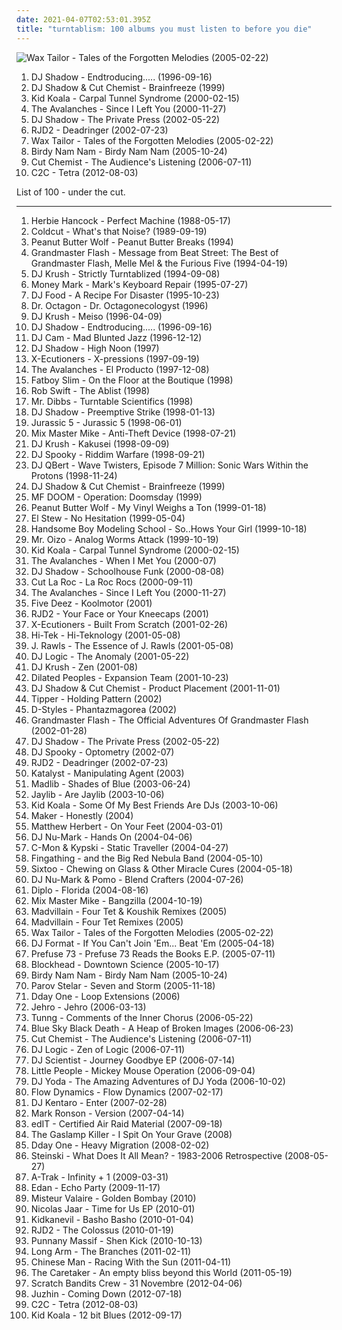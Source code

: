 ```yaml
---
date: 2021-04-07T02:53:01.395Z
title: "turntablism: 100 albums you must listen to before you die"
---
```

![Wax Tailor - Tales of the Forgotten Melodies (2005-02-22)](http://coverartarchive.org/release/08b99cb1-7769-472c-a908-496fd3b7a76d/2220650980-500.jpg "Wax Tailor - Tales of the Forgotten Melodies (2005-02-22)")
<ol class="albums">
<li data-cover="http://coverartarchive.org/release/5992a7fd-6ade-3895-827a-a7dfdf6ebb51/26921224002-500.jpg" data-tags="electronic, hip-hop" role="button">DJ Shadow - Endtroducing..... (1996-09-16)</li>
<li data-cover="http://coverartarchive.org/release/e4825def-264f-4f3c-a245-c51b9465f046/7047267142-500.jpg" data-tags="hip-hop" role="button">DJ Shadow & Cut Chemist - Brainfreeze (1999)</li>
<li data-cover="http://coverartarchive.org/release/432cfc14-f890-4bdb-941d-661de00c4e6f/4458087548-500.jpg" data-tags="turntablism, electronic, ninja tune" role="button">Kid Koala - Carpal Tunnel Syndrome (2000-02-15)</li>
<li data-cover="http://coverartarchive.org/release/364fbbe8-94f4-4441-87ed-8e54ca2515ba/14134702700-500.jpg" data-tags="electronic" role="button">The Avalanches - Since I Left You (2000-11-27)</li>
<li data-cover="https://img.discogs.com/H66EvinqildWqIFOtN3fCnZnKJo=/fit-in/600x535/filters:strip_icc():format(jpeg):mode_rgb():quality(90)/discogs-images/R-49824-1553253750-6396.jpeg.jpg" data-tags="trip-hop, electronic, hip-hop" role="button">DJ Shadow - The Private Press (2002-05-22)</li>
<li data-cover="https://img.discogs.com/Aab9_aytQknwScesF1hS3ABE3Oc=/fit-in/600x598/filters:strip_icc():format(jpeg):mode_rgb():quality(90)/discogs-images/R-103380-1576205114-8321.jpeg.jpg" data-tags="hip-hop, electronic" role="button">RJD2 - Deadringer (2002-07-23)</li>
<li data-cover="http://coverartarchive.org/release/08b99cb1-7769-472c-a908-496fd3b7a76d/2220650980-500.jpg" data-tags="electronic, turntablism, trip-hop" role="button">Wax Tailor - Tales of the Forgotten Melodies (2005-02-22)</li>
<li data-cover="http://coverartarchive.org/release/e80f3c9e-4a58-4ec7-9f36-965a7861afdd/8302138919-500.jpg" data-tags="turntablism, electronic, electro" role="button">Birdy Nam Nam - Birdy Nam Nam (2005-10-24)</li>
<li data-cover="http://coverartarchive.org/release/b53b9bc2-b891-4296-9783-24a7d947ab10/8093496026-500.jpg" data-tags="turntablism" role="button">Cut Chemist - The Audience's Listening (2006-07-11)</li>
<li data-cover="http://coverartarchive.org/release/8befc8d5-2418-459a-9001-85afb05a0aad/1913101833-500.jpg" data-tags="electro" role="button">C2C - Tetra (2012-08-03)</li>
</ol>
List of 100 - under the cut.
<!-- more -->

_________________

<ol class="albums">
<li data-cover="http://coverartarchive.org/release/9ad23d26-3ef8-4e34-a307-0a17f9791f7e/8715180972-500.jpg" data-tags="electro" role="button">
Herbie Hancock - Perfect Machine (1988-05-17)
</li>
<li data-cover="http://coverartarchive.org/release/917d6c60-03e4-4f51-b9f8-ee0955f2580e/12663355100-500.jpg" data-tags="hip-hop, electronica, house, turntablism, big beat, golden age, proto-vaporwave" role="button">
Coldcut - What's that Noise? (1989-09-19)
</li>
<li data-cover="https://img.discogs.com/laoxYIGgc64RBBWkTIyR8fnQxGY=/fit-in/600x600/filters:strip_icc():format(jpeg):mode_rgb():quality(90)/discogs-images/R-3847687-1346741787-9619.jpeg.jpg" data-tags="hip-hop, turntablism, instrumental hip-hop" role="button">
Peanut Butter Wolf - Peanut Butter Breaks (1994)
</li>
<li data-cover="http://coverartarchive.org/release/873e637e-6744-413b-a4b1-8ac02de3263c/4436638795-500.jpg" data-tags="oldschool, turntablism, grandmaster flash, merkliste, phantombreaker, slowjamz" role="button">
Grandmaster Flash - Message from Beat Street: The Best of Grandmaster Flash, Melle Mel & the Furious Five (1994-04-19)
</li>
<li data-cover="http://coverartarchive.org/release/daa32824-583c-436b-8518-c2b0107ba005/1844490079-500.jpg" data-tags="turntablism, trip-hop, downtempo, hip-hop" role="button">
DJ Krush - Strictly Turntablized (1994-09-08)
</li>
<li data-cover="https://img.discogs.com/GW5xQpXrK0Sf4pFxHLwgYToh1uY=/fit-in/600x600/filters:strip_icc():format(jpeg):mode_rgb():quality(90)/discogs-images/R-94592-1311237340.jpeg.jpg" data-tags="trip-hop, electronic" role="button">
Money Mark - Mark's Keyboard Repair (1995-07-27)
</li>
<li data-cover="https://via.placeholder.com/450" data-tags="ninja tune" role="button">
DJ Food - A Recipe For Disaster (1995-10-23)
</li>
<li data-cover="http://coverartarchive.org/release/cddbf21f-9cd8-4665-a015-3cdc50cdcc72/2925311149-500.jpg" data-tags="hip-hop, 90s" role="button">
Dr. Octagon - Dr. Octagonecologyst (1996)
</li>
<li data-cover="http://coverartarchive.org/release/975cc62d-d9db-45c9-8403-68c98267b649/6692191299-500.jpg" data-tags="hip-hop, downtempo, trip-hop, hip hop, turntablism, abstract" role="button">
DJ Krush - Meiso (1996-04-09)
</li>
<li data-cover="http://coverartarchive.org/release/5992a7fd-6ade-3895-827a-a7dfdf6ebb51/26921224002-500.jpg" data-tags="electronic, hip-hop" role="button">
DJ Shadow - Endtroducing..... (1996-09-16)
</li>
<li data-cover="http://coverartarchive.org/release/2bc19a06-a512-41b7-9abb-c9ef88720839/18047698725-500.jpg" data-tags="downtempo, trip-hop" role="button">
DJ Cam - Mad Blunted Jazz (1996-12-12)
</li>
<li data-cover="https://img.discogs.com/7fww5XTuyNxb3zbVDQrQInshcl0=/fit-in/360x356/filters:strip_icc():format(jpeg):mode_rgb():quality(90)/discogs-images/R-2988220-1310582436.jpeg.jpg" data-tags="trip hop" role="button">
DJ Shadow - High Noon (1997)
</li>
<li data-cover="http://coverartarchive.org/release/9535ff16-b70e-46bd-8af3-bba13225c7a6/9759104611-500.jpg" data-tags="turntablism" role="button">
X-Ecutioners - X-pressions (1997-09-19)
</li>
<li data-cover="http://coverartarchive.org/release/7edb51cb-77d6-4416-a23c-3a8c2994a2c7/26907860608-500.jpg" data-tags="hip-hop, electronic, trip-hop, punk, dance, happy, turntablism, 90s, favs, plunderphonics, experimental hip-hop, nadh, vemu, mmwm, aussie friggin hip-hop" role="button">
The Avalanches - El Producto (1997-12-08)
</li>
<li data-cover="http://coverartarchive.org/release/4e48d986-ca1d-47f4-8694-7477aea0f159/24821791374-500.jpg" data-tags="electronic, dj mix, big beat" role="button">
Fatboy Slim - On the Floor at the Boutique (1998)
</li>
<li data-cover="http://coverartarchive.org/release/97f4f1e3-645e-4168-9623-b2adb6405a00/5235758173-500.jpg" data-tags="hip-hop" role="button">
Rob Swift - The Ablist (1998)
</li>
<li data-cover="http://coverartarchive.org/release/3ff8684a-80a6-44d9-afab-6381e288e144/22405306251-500.jpg" data-tags="hip-hop, turntablism, mix, my fav albums, cds i should buy" role="button">
Mr. Dibbs - Turntable Scientifics (1998)
</li>
<li data-cover="http://coverartarchive.org/release/04ef2466-07aa-3511-817e-8a18045229e2/6212376186-500.jpg" data-tags="trip-hop, electronic" role="button">
DJ Shadow - Preemptive Strike (1998-01-13)
</li>
<li data-cover="https://img.discogs.com/BrtVkj0Dg_mNMVE7C91YfB1PbRM=/fit-in/600x593/filters:strip_icc():format(jpeg):mode_rgb():quality(90)/discogs-images/R-980212-1373274351-5067.jpeg.jpg" data-tags="hiphop" role="button">
Jurassic 5 - Jurassic 5 (1998-06-01)
</li>
<li data-cover="http://coverartarchive.org/release/dc03abae-c465-40e3-989c-41974882b377/4697228283-500.jpg" data-tags="turntablism" role="button">
Mix Master Mike - Anti-Theft Device (1998-07-21)
</li>
<li data-cover="http://coverartarchive.org/release/92059239-91b8-4505-99f3-962ba041302e/21122662735-500.jpg" data-tags="trip-hop, hip hop" role="button">
DJ Krush - Kakusei (1998-09-09)
</li>
<li data-cover="http://coverartarchive.org/release/3ba16765-4c14-404c-a1f9-8ba2c92342fe/4740513634-500.jpg" data-tags="trip hop, illbient, abstract hip-hop" role="button">
DJ Spooky - Riddim Warfare (1998-09-21)
</li>
<li data-cover="http://coverartarchive.org/release/337a4ec6-2981-4e0b-8e98-aaa9af8ff791/9553006502-500.jpg" data-tags="hip-hop, turntablism, dj lazy" role="button">
DJ QBert - Wave Twisters, Episode 7 Million: Sonic Wars Within the Protons (1998-11-24)
</li>
<li data-cover="http://coverartarchive.org/release/e4825def-264f-4f3c-a245-c51b9465f046/7047267142-500.jpg" data-tags="hip-hop" role="button">
DJ Shadow & Cut Chemist - Brainfreeze (1999)
</li>
<li data-cover="http://coverartarchive.org/release/c37d04dc-a185-334d-ae9d-f30d27e40488/21122683366-500.jpg" data-tags="hip-hop, hip hop, underground hip-hop" role="button">
MF DOOM - Operation: Doomsday (1999)
</li>
<li data-cover="http://coverartarchive.org/release/4ebe759e-22b8-4cbf-a54a-2b73f4830ecb/4765825574-500.jpg" data-tags="stones throw, turntablism" role="button">
Peanut Butter Wolf - My Vinyl Weighs a Ton (1999-01-18)
</li>
<li data-cover="https://via.placeholder.com/450" data-tags="turntablism, plunderphonics" role="button">
El Stew - No Hesitation (1999-05-04)
</li>
<li data-cover="https://img.discogs.com/Cv61f3dZ1ZmlWdIJcoiaV042i94=/fit-in/600x581/filters:strip_icc():format(jpeg):mode_rgb():quality(90)/discogs-images/R-38416-1334406772.jpeg.jpg" data-tags="hip-hop" role="button">
Handsome Boy Modeling School - So..Hows Your Girl (1999-10-18)
</li>
<li data-cover="http://coverartarchive.org/release/97d6229b-be51-434b-96d5-53579cf27952/20372962851-500.jpg" data-tags="electronic, electro" role="button">
Mr. Oizo - Analog Worms Attack (1999-10-19)
</li>
<li data-cover="http://coverartarchive.org/release/432cfc14-f890-4bdb-941d-661de00c4e6f/4458087548-500.jpg" data-tags="turntablism, electronic, ninja tune" role="button">
Kid Koala - Carpal Tunnel Syndrome (2000-02-15)
</li>
<li data-cover="http://coverartarchive.org/release/acacc842-6066-4b8b-83b4-b378509a82c9/14132799564-500.jpg" data-tags="chillout, electronic, trip-hop, 80s, alternative, dance, australian, funk, turntablism, whimsical, fun, 00s, aussie, bootleg, fake, summery, soothing, rusbeh" role="button">
The Avalanches - When I Met You (2000-07)
</li>
<li data-cover="http://coverartarchive.org/release/8dd3b09c-2a17-4242-bb85-d835f066029e/2685241577-500.jpg" data-tags="funk, trip hop" role="button">
DJ Shadow - Schoolhouse Funk (2000-08-08)
</li>
<li data-cover="http://coverartarchive.org/release/3ebc33c1-4cf5-4980-8d96-55571b36b8c0/13574627538-500.jpg" data-tags="electronica, turntablism, groove, upbeat, big beat, skint" role="button">
Cut La Roc - La Roc Rocs (2000-09-11)
</li>
<li data-cover="http://coverartarchive.org/release/364fbbe8-94f4-4441-87ed-8e54ca2515ba/14134702700-500.jpg" data-tags="electronic" role="button">
The Avalanches - Since I Left You (2000-11-27)
</li>
<li data-cover="http://coverartarchive.org/release/52e12a85-984c-49b2-ba71-ad8237728d5e/18897166636-500.jpg" data-tags="five deez" role="button">
Five Deez - Koolmotor (2001)
</li>
<li data-cover="http://coverartarchive.org/release/1dd64846-075f-4612-811a-469a670f6e49/4769332835-500.jpg" data-tags="turntablism" role="button">
RJD2 - Your Face or Your Kneecaps (2001)
</li>
<li data-cover="http://coverartarchive.org/release/63be7389-350f-31e4-b21a-cd7e0204739a/4531006550-500.jpg" data-tags="hip hop" role="button">
X-Ecutioners - Built From Scratch (2001-02-26)
</li>
<li data-cover="https://img.discogs.com/4pkmu5MaE9cjJMAnkH3lWXhxAFs=/fit-in/600x600/filters:strip_icc():format(jpeg):mode_rgb():quality(90)/discogs-images/R-107360-1411090269-7211.jpeg.jpg" data-tags="hip hop, rap, turntablism, underground hip-hop, hiphop, east coast, jazz hop, independent hip-hop, black star, in queue no tracks, del bronx" role="button">
Hi-Tek - Hi-Teknology (2001-05-08)
</li>
<li data-cover="https://img.discogs.com/05lpuo0NKIcitNKGA8X-DyrvmG4=/fit-in/300x295/filters:strip_icc():format(jpeg):mode_rgb():quality(90)/discogs-images/R-315660-1093537002.jpg.jpg" data-tags="chillout" role="button">
J. Rawls - The Essence of J. Rawls (2001-05-08)
</li>
<li data-cover="http://coverartarchive.org/release/d712cb0e-45ff-46e7-aecb-724d53e6c068/9400230725-500.jpg" data-tags="jazz-funk, turntablism, hear, ropeadope" role="button">
DJ Logic - The Anomaly (2001-05-22)
</li>
<li data-cover="https://img.discogs.com/aAh9Qald2vz3KKb1pyV766buV5A=/fit-in/240x320/filters:strip_icc():format(jpeg):mode_rgb():quality(90)/discogs-images/R-5521737-1395532401-5344.jpeg.jpg" data-tags="trip-hop, chillout, downtempo" role="button">
DJ Krush - Zen (2001-08)
</li>
<li data-cover="http://coverartarchive.org/release/45bffb6b-5b13-3df8-9ae1-e782662a6de0/15794560352-500.jpg" data-tags="hip-hop, underground hip hop" role="button">
Dilated Peoples - Expansion Team (2001-10-23)
</li>
<li data-cover="http://coverartarchive.org/release/567b452f-3641-4d04-9b67-1027ef230ca0/9553051611-500.jpg" data-tags="sampling" role="button">
DJ Shadow & Cut Chemist - Product Placement (2001-11-01)
</li>
<li data-cover="https://img.discogs.com/D7uP2alAI5UnFzEIcIoi4DPJMnk=/fit-in/600x597/filters:strip_icc():format(jpeg):mode_rgb():quality(90)/discogs-images/R-38459-1461076690-4777.jpeg.jpg" data-tags="breaks, electronic" role="button">
Tipper - Holding Pattern (2002)
</li>
<li data-cover="http://coverartarchive.org/release/7380661f-c7a6-43e8-a13c-4e967e83ba01/11749724613-500.jpg" data-tags="turntablism" role="button">
D-Styles - Phantazmagorea (2002)
</li>
<li data-cover="https://img.discogs.com/LK3vNX6BoSEuxZrM7lNdK372li8=/fit-in/450x455/filters:strip_icc():format(jpeg):mode_rgb():quality(90)/discogs-images/R-60830-1233501190.jpeg.jpg" data-tags="turntablism" role="button">
Grandmaster Flash - The Official Adventures Of Grandmaster Flash (2002-01-28)
</li>
<li data-cover="https://img.discogs.com/H66EvinqildWqIFOtN3fCnZnKJo=/fit-in/600x535/filters:strip_icc():format(jpeg):mode_rgb():quality(90)/discogs-images/R-49824-1553253750-6396.jpeg.jpg" data-tags="trip-hop, electronic, hip-hop" role="button">
DJ Shadow - The Private Press (2002-05-22)
</li>
<li data-cover="https://img.discogs.com/4Ryo4jkdfvo6E_fZwo5cZa1jbAc=/fit-in/264x342/filters:strip_icc():format(jpeg):mode_rgb():quality(90)/discogs-images/R-12761-001.jpg.jpg" data-tags="nu jazz, jazz" role="button">
DJ Spooky - Optometry (2002-07)
</li>
<li data-cover="https://img.discogs.com/Aab9_aytQknwScesF1hS3ABE3Oc=/fit-in/600x598/filters:strip_icc():format(jpeg):mode_rgb():quality(90)/discogs-images/R-103380-1576205114-8321.jpeg.jpg" data-tags="hip-hop, electronic" role="button">
RJD2 - Deadringer (2002-07-23)
</li>
<li data-cover="http://coverartarchive.org/release/6e58e6f2-32df-4701-a5d7-bee081d369e3/1977769345-500.jpg" data-tags="funk, turntablism, fucking great" role="button">
Katalyst - Manipulating Agent (2003)
</li>
<li data-cover="http://coverartarchive.org/release/8c0935be-266f-485f-b465-c57ab13a67b3/11056278771-500.jpg" data-tags="jazz hop, jazz" role="button">
Madlib - Shades of Blue (2003-06-24)
</li>
<li data-cover="http://coverartarchive.org/release/eca11901-ef7f-4b68-9e64-ce2aa8448cf0/4920155960-500.jpg" data-tags="madlib, j dilla, stones throw" role="button">
Jaylib - Are Jaylib (2003-10-06)
</li>
<li data-cover="https://img.discogs.com/qn7i6gQfJUGGLURgpyiuQCzq5YI=/fit-in/600x521/filters:strip_icc():format(jpeg):mode_rgb():quality(90)/discogs-images/R-191099-1166533708.jpeg.jpg" data-tags="electronic, hip-hop" role="button">
Kid Koala - Some Of My Best Friends Are DJs (2003-10-06)
</li>
<li data-cover="https://img.discogs.com/SjrLRyfMcfbQ3JnfwqBXSwen3cQ=/fit-in/250x250/filters:strip_icc():format(jpeg):mode_rgb():quality(90)/discogs-images/R-3916469-1349118377-3795.jpeg.jpg" data-tags="hip-hop, turntablism, instrumental hip-hop, beats, experimental hip-hop, onetaketapes" role="button">
Maker - Honestly (2004)
</li>
<li data-cover="https://img.discogs.com/mZ0AcCgTgEPP_3rUheesFQhysoQ=/fit-in/600x597/filters:strip_icc():format(jpeg):mode_rgb():quality(90)/discogs-images/R-3205993-1607789608-7860.jpeg.jpg" data-tags="experimental, acid jazz, jazz fusion, 00s" role="button">
Matthew Herbert - On Your Feet (2004-03-01)
</li>
<li data-cover="http://coverartarchive.org/release/79f985b7-6725-43ce-8866-c9d1ef3b3955/14650938340-500.jpg" data-tags="hip hop" role="button">
DJ Nu-Mark - Hands On (2004-04-06)
</li>
<li data-cover="http://coverartarchive.org/release/3dd9d35e-294e-4e22-9423-d95edcab15ac/4400833302-500.jpg" data-tags="electronic" role="button">
C-Mon & Kypski - Static Traveller (2004-04-27)
</li>
<li data-cover="http://coverartarchive.org/release/0ea69f78-cc9c-4a24-bf8a-24a763515231/14323944851-500.jpg" data-tags="instrumental hip-hop" role="button">
Fingathing - and the Big Red Nebula Band (2004-05-10)
</li>
<li data-cover="http://coverartarchive.org/release/edc6fb80-8850-4e87-a5d8-1e0f49bc6d05/18885847078-500.jpg" data-tags="trip hop, trip-hop" role="button">
Sixtoo - Chewing on Glass & Other Miracle Cures (2004-05-18)
</li>
<li data-cover="http://coverartarchive.org/release/446534ff-ee85-4b67-bd0c-b70dbda70bdf/9440041584-500.jpg" data-tags="hip-hop, trip-hop, turntablism, beatles, product" role="button">
DJ Nu-Mark & Pomo - Blend Crafters (2004-07-26)
</li>
<li data-cover="http://coverartarchive.org/release/1bcf401a-cc47-3dcb-b4e6-0d03db5016f4/11671958921-500.jpg" data-tags="downtempo" role="button">
Diplo - Florida (2004-08-16)
</li>
<li data-cover="http://coverartarchive.org/release/213e5017-1b0a-4cf1-9dc8-45d7a014091e/4697215104-500.jpg" data-tags="turntablism, needleontherecord, fav cds in my collection" role="button">
Mix Master Mike - Bangzilla (2004-10-19)
</li>
<li data-cover="http://coverartarchive.org/release/b7513057-16ff-4fc4-a929-f60ca0062246/1755617090-500.jpg" data-tags="hip hop" role="button">
Madvillain - Four Tet & Koushik Remixes (2005)
</li>
<li data-cover="http://coverartarchive.org/release/72c2d7cc-5ba7-4106-93e7-6be25ed7c528/4397344367-500.jpg" data-tags="electronic, hip hop" role="button">
Madvillain - Four Tet Remixes (2005)
</li>
<li data-cover="http://coverartarchive.org/release/08b99cb1-7769-472c-a908-496fd3b7a76d/2220650980-500.jpg" data-tags="electronic, turntablism, trip-hop" role="button">
Wax Tailor - Tales of the Forgotten Melodies (2005-02-22)
</li>
<li data-cover="https://img.discogs.com/WHf0pHp0H01o8jsqlZob7F-rEDU=/fit-in/600x597/filters:strip_icc():format(jpeg):mode_rgb():quality(90)/discogs-images/R-466020-1296896217.jpeg.jpg" data-tags="hip-hop, rap, funk, turntablism, breakbeat" role="button">
DJ Format - If You Can't Join 'Em... Beat 'Em (2005-04-18)
</li>
<li data-cover="http://coverartarchive.org/release/489c7984-53a2-497a-b9be-cda45cccb638/2563510996-500.jpg" data-tags="chillout, electronic, hip hop, instrumental, ambient, experimental, downtempo, turntablism, trip hop, remix, instrumental hip-hop, experience, great ep, number bands, flirt" role="button">
Prefuse 73 - Prefuse 73 Reads the Books E.P. (2005-07-11)
</li>
<li data-cover="http://coverartarchive.org/release/3fd53cbb-6b0b-3945-bfae-e91f748b7167/4395371296-500.jpg" data-tags="trip-hop, downtempo, hip-hop" role="button">
Blockhead - Downtown Science (2005-10-17)
</li>
<li data-cover="http://coverartarchive.org/release/e80f3c9e-4a58-4ec7-9f36-965a7861afdd/8302138919-500.jpg" data-tags="turntablism, electronic, electro" role="button">
Birdy Nam Nam - Birdy Nam Nam (2005-10-24)
</li>
<li data-cover="http://coverartarchive.org/release/268776f6-7a42-4977-9580-50bf71891d2c/4395546858-500.jpg" data-tags="lounge, downtempo" role="button">
Parov Stelar - Seven and Storm (2005-11-18)
</li>
<li data-cover="http://coverartarchive.org/release/d754e80b-d8f7-43e4-ab37-5ca5886bd89b/2447398113-500.jpg" data-tags="instrumental hip-hop" role="button">
Dday One - Loop Extensions (2006)
</li>
<li data-cover="http://coverartarchive.org/release/a879c463-9959-4b17-850c-8ba0b8ba45a8/15629614928-500.jpg" data-tags="reggae" role="button">
Jehro - Jehro (2006-03-13)
</li>
<li data-cover="http://coverartarchive.org/release/45ed6ea4-84b5-4441-8e71-eda75c55c868/23218379498-500.jpg" data-tags="folk, indie" role="button">
Tunng - Comments of the Inner Chorus (2006-05-22)
</li>
<li data-cover="https://img.discogs.com/V2snE3nsxWFbyrILDxADuPqpg44=/fit-in/600x608/filters:strip_icc():format(jpeg):mode_rgb():quality(90)/discogs-images/R-707745-1460635708-6271.jpeg.jpg" data-tags="trip-hop, experimental hip-hop" role="button">
Blue Sky Black Death - A Heap of Broken Images (2006-06-23)
</li>
<li data-cover="http://coverartarchive.org/release/b53b9bc2-b891-4296-9783-24a7d947ab10/8093496026-500.jpg" data-tags="turntablism" role="button">
Cut Chemist - The Audience's Listening (2006-07-11)
</li>
<li data-cover="http://coverartarchive.org/release/8d212a42-c40a-4bbf-a839-adce7ba49ad2/13987312405-500.jpg" data-tags="trip-hop, turntablism, jazz hop, hear, ropeadope, ropeadope tastemaker, eternity and beyond" role="button">
DJ Logic - Zen of Logic (2006-07-11)
</li>
<li data-cover="http://coverartarchive.org/release/3b6cfb22-d90d-4f10-a4f4-106770ed6ed0/6262031249-500.jpg" data-tags="hip-hop, electronic, electronica, trip-hop, hip hop, instrumental, downtempo, downbeat, turntablism, underground hip-hop, trip hop, breaks, instrumental hip-hop, instrumental hip hop, breakbeat, beats, abstract hip-hop, equinox, experimental hip-hop, mpc, headz, equinox records" role="button">
DJ Scientist - Journey Goodbye EP (2006-07-14)
</li>
<li data-cover="http://coverartarchive.org/release/db4d5128-f065-4938-8161-c50cf64b6f05/15079002702-500.jpg" data-tags="downtempo" role="button">
Little People - Mickey Mouse Operation (2006-09-04)
</li>
<li data-cover="http://coverartarchive.org/release/27b1ca8a-7eb9-45c0-b22b-b338d9369e9e/18695824581-500.jpg" data-tags="hip-hop, turntablism, nton" role="button">
DJ Yoda - The Amazing Adventures of DJ Yoda (2006-10-02)
</li>
<li data-cover="http://coverartarchive.org/release/8f41ac62-76f2-4d8a-b956-6e6cfeb3eef4/16324955708-500.jpg" data-tags="turntablism" role="button">
Flow Dynamics - Flow Dynamics (2007-02-17)
</li>
<li data-cover="http://coverartarchive.org/release/1a867983-07db-41e2-9d15-a4dfe499cbbc/6195488355-500.jpg" data-tags="ninja tune, turntablism" role="button">
DJ Kentaro - Enter (2007-02-28)
</li>
<li data-cover="http://coverartarchive.org/release/87935910-79cc-4b90-bd9f-9c3d2e08176e/8740605245-500.jpg" data-tags="funk, cover, jazz" role="button">
Mark Ronson - Version (2007-04-14)
</li>
<li data-cover="http://coverartarchive.org/release/c70c8b80-7d09-4825-a65f-0d7e51f04507/3281018006-500.jpg" data-tags="idm, glitch, glitch-hop" role="button">
edIT - Certified Air Raid Material (2007-09-18)
</li>
<li data-cover="http://coverartarchive.org/release/96c985e8-477a-462a-8e30-28ede6f11fdc/16703402755-500.jpg" data-tags="trip-hop, jazz, hip hop, rock, experimental, turntablism, acid jazz, drum and bass, instrumental hip-hop, obey, 39:00 min mark" role="button">
The Gaslamp Killer - I Spit On Your Grave (2008)
</li>
<li data-cover="https://img.discogs.com/tRBOPFlQTOBJnlXRIPyhTiWbMtk=/fit-in/600x600/filters:strip_icc():format(jpeg):mode_rgb():quality(90)/discogs-images/R-1279844-1309347004.jpeg.jpg" data-tags="hip-hop, turntablism" role="button">
Dday One - Heavy Migration (2008-02-02)
</li>
<li data-cover="http://coverartarchive.org/release/65a4550e-6a4a-47f2-a015-32cc6f1ee587/15833473274-500.jpg" data-tags="hip hop, electro, turntablism, mashup, plunderphonics, av2008, oldschoolson" role="button">
Steinski - What Does It All Mean? - 1983-2006 Retrospective (2008-05-27)
</li>
<li data-cover="http://coverartarchive.org/release/8de8ae81-22b2-4908-a8e0-f0506cd0de69/21933866640-500.jpg" data-tags="electronic, turntablism" role="button">
A-Trak - Infinity + 1 (2009-03-31)
</li>
<li data-cover="http://coverartarchive.org/release/6b132cac-cfc6-435e-9a95-b8ea9f5a5085/28617990608-500.jpg" data-tags="turntablism, visionary scientist" role="button">
Edan - Echo Party (2009-11-17)
</li>
<li data-cover="https://img.discogs.com/grePqTXkUAw9AxRqMylRkSthvbI=/fit-in/600x600/filters:strip_icc():format(jpeg):mode_rgb():quality(90)/discogs-images/R-2712397-1497289269-5657.png.jpg" data-tags="hip-hop, electronic, electronica, jazz, hip hop, pop, rock, instrumental, electro, canada, turntablism, party, montreal, quebec, gorillaz, electro-pop, quintet, ratatat, sherbrooke" role="button">
Misteur Valaire - Golden Bombay (2010)
</li>
<li data-cover="https://img.discogs.com/TIqxnoTpA7z5LauoG5w4AhA-pJs=/fit-in/200x200/filters:strip_icc():format(jpeg):mode_rgb():quality(90)/discogs-images/R-1298485-1247495388.jpeg.jpg" data-tags="electro-techno" role="button">
Nicolas Jaar - Time for Us EP (2010-01)
</li>
<li data-cover="https://via.placeholder.com/450" data-tags="turntablism" role="button">
Kidkanevil - Basho Basho (2010-01-04)
</li>
<li data-cover="http://coverartarchive.org/release/54dcaa7b-fbec-3b9d-845a-542598ff0eed/22997559585-500.jpg" data-tags="hip-hop, trip-hop" role="button">
RJD2 - The Colossus (2010-01-19)
</li>
<li data-cover="https://img.discogs.com/vntoOIMWrKkq_YNgieuN-1AXfEM=/fit-in/600x599/filters:strip_icc():format(jpeg):mode_rgb():quality(90)/discogs-images/R-2495876-1616104680-7910.jpeg.jpg" data-tags="hip-hop, turntablism, underground hip-hop, pecs" role="button">
Punnany Massif - Shen Kick (2010-10-13)
</li>
<li data-cover="https://img.discogs.com/WKoByBRWJsy8sN4GzzAV0E1kmAk=/fit-in/600x600/filters:strip_icc():format(jpeg):mode_rgb():quality(90)/discogs-images/R-2701841-1297186804.jpeg.jpg" data-tags="jazz" role="button">
Long Arm - The Branches (2011-02-11)
</li>
<li data-cover="http://coverartarchive.org/release/d91ca7da-bc7f-485c-9223-e794f0dd460a/2911250736-500.jpg" data-tags="hip-hop, electro swing" role="button">
Chinese Man - Racing With the Sun (2011-04-11)
</li>
<li data-cover="http://coverartarchive.org/release/54730fb7-316d-4b69-9e0c-3865496539af/5541467270-500.jpg" data-tags="ambient" role="button">
The Caretaker - An empty bliss beyond this World (2011-05-19)
</li>
<li data-cover="http://coverartarchive.org/release/501039a1-8b9b-40e9-b551-7f342be30d69/8085399906-500.jpg" data-tags="electronic, french, turntablism, hiphop" role="button">
Scratch Bandits Crew - 31 Novembre (2012-04-06)
</li>
<li data-cover="https://img.discogs.com/kZCNnmRIv0RA2OyukIYWjQlX5u4=/fit-in/600x503/filters:strip_icc():format(jpeg):mode_rgb():quality(90)/discogs-images/R-10992264-1507819725-2607.jpeg.jpg" data-tags="trip-hop, chillout, british, alternative, alternative rock, ambient, blues, mellow, aggressive, brit rock, 00s, alt rock, brit-pop, soundtrack, classic rock, nu jazz, hip-hop, electronic, electronica, indie, jazz, hip hop, pop, chill, rock, soul, instrumental, 80s, punk, grunge, hardcore, folk, new york, experimental, indie pop, indie rock, female vocalists, indie electronic, post-rock, downtempo, dub, singer-songwriter, progressive rock, uk, usa, electro, dance, stoner rock, acoustic, new wave, experimental rock, easy listening, britpop, post-punk, funk, downbeat, turntablism, indietronica, shoegaze, canadian, idm, psychedelic, guitar, cover, lounge, 90s, driving, england, atmospheric, brooklyn, trip hop, avant-garde, american, funky, ninja tune, remix, instrumental hip-hop, instrumental hip hop, art rock, breakbeat, progressive, a cappella, smooth, melancholy, unique, favorite artists, nyc, space rock, chillosophy, indie-rock, melancholic" role="button">
Juzhin - Coming Down (2012-07-18)
</li>
<li data-cover="http://coverartarchive.org/release/8befc8d5-2418-459a-9001-85afb05a0aad/1913101833-500.jpg" data-tags="electro" role="button">
C2C - Tetra (2012-08-03)
</li>
<li data-cover="http://coverartarchive.org/release/ce3b509c-8884-4e21-9fb8-0506bc5efd57/3955291753-500.jpg" data-tags="ninja tune" role="button">
Kid Koala - 12 bit Blues (2012-09-17)
</li>
</ol>